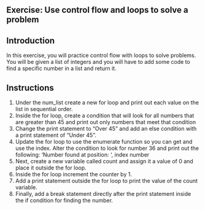 ## Exercise: Use control flow and loops to solve a problem
## Introduction
In this exercise, you will practice control flow with loops to solve problems. You will be given a list of integers and you will have to add some code to find a specific number in a list and return it. 

## Instructions
1. Under the num_list create a new for loop and print out each value on the list in sequential order.
2. Inside the for loop, create a condition that will look for all numbers that are greater than 45 and print out only numbers that meet that condition
3. Change the print statement to “Over 45” and add an else condition with a print statement of “Under 45”.
4. Update the for loop to use the enumerate function so you can get and use the index. Alter the condition to look for number 36 and print out the following: ‘Number found at position: ‘, index number
5. Next, create a new variable called count and assign it a value of 0 and place it outside the for loop.
6. Inside the for loop increment the counter by 1.
7. Add a print statement outside the for loop to print the value of the count variable.
8. Finally, add a break statement directly after the print statement inside the if condition for finding the number. 
